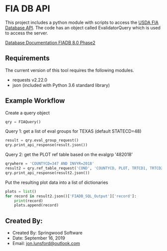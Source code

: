 # FIA DB API

This project includes a python module with scripts to access the [USDA FIA Database
API](https://www.fia.fs.fed.us/tools-data/).  The code has an object called
EvalidatorQuery which is used to access the server.

[Database Documentation FIADB 8.0 Phase2](https://www.fia.fs.fed.us/library/database-documentation/index.php)

## Requirements

The current version of this tool requires the following modules.

* requests v2.22.0
* json (included with Python 3.6 standard library)

## Example Workflow

  Create a query object

  ```python
  qry = FIAQuery()
  ```

  Query 1:  get a list of eval groups for TEXAS (default STATECD=48)

  ```python
  result = qry.eval_group_request()
  qry.print_api_response(result.json())
  ```

  Query 2:  get the PLOT ref table based on the evalgrp '482018'

  ```python
  qrywhere = 'COUNTYCD=347 AND INVYR=2018'
  result2 = qry.ref_table_request('COND', 'COUNTYCD, PLOT, TRTCD1, TRTCD2, TRTCD3', qrywhere)
  qry.print_api_response(result2.json())
  ```

  Put the resulting plot data into a list of dictionaries

  ```python
  plots = list()
  for record in result2.json()['FIADB_SQL_Output']['record']:
      print(record)
      plots.append(record)
  ```

## Created By:

* Created By: Springwood Software
* Date: September 16, 2019
* Email: jon.lunsford@outlook.com
